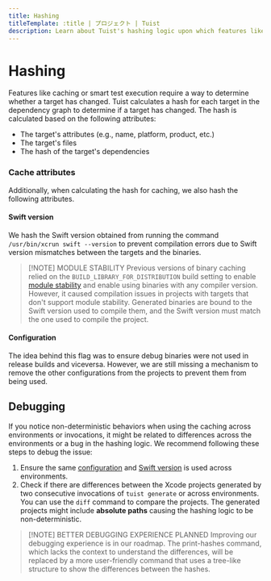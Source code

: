 ```yaml
---
title: Hashing
titleTemplate: :title | プロジェクト | Tuist
description: Learn about Tuist's hashing logic upon which features like binary caching and selective testing are built.
---
```


<h1 id="hashing">Hashing</h1>

Features like <LocalizedLink href="/guides/develop/build/cache">caching</LocalizedLink> or smart test execution require a way to determine whether a target has changed. Tuist calculates a hash for each target in the dependency graph to determine if a target has changed. The hash is calculated based on the following attributes:

- The target's attributes (e.g., name, platform, product, etc.)
- The target's files
- The hash of the target's dependencies

<h3 id="cache-attributes">Cache attributes</h3>

Additionally, when calculating the hash for <LocalizedLink href="/guides/develop/build/cache">caching</LocalizedLink>, we also hash the following attributes.

<h4 id="swift-version">Swift version</h4>

We hash the Swift version obtained from running the command `/usr/bin/xcrun swift --version` to prevent compilation errors due to Swift version mismatches between the targets and the binaries.

> [!NOTE] MODULE STABILITY
> Previous versions of binary caching relied on the `BUILD_LIBRARY_FOR_DISTRIBUTION` build setting to enable [module stability](https://www.swift.org/blog/library-evolution#enabling-library-evolution-support) and enable using binaries with any compiler version. However, it caused compilation issues in projects with targets that don't support module stability. Generated binaries are bound to the Swift version used to compile them, and the Swift version must match the one used to compile the project.

<h4 id="configuration">Configuration</h4>

The idea behind this flag was to ensure debug binaries were not used in release builds and viceversa. However, we are still missing a mechanism to remove the other configurations from the projects to prevent them from being used.

<h2 id="debugging">Debugging</h2>

If you notice non-deterministic behaviors when using the caching across environments or invocations, it might be related to differences across the environments or a bug in the hashing logic. We recommend following these steps to debug the issue:

1. Ensure the same [configuration](#configuration) and [Swift version](#swift-version) is used across environments.
2. Check if there are differences between the Xcode projects generated by two consecutive invocations of `tuist generate` or across environments. You can use the `diff` command to compare the projects. The generated projects might include **absolute paths** causing the hashing logic to be non-deterministic.

> [!NOTE] BETTER DEBUGGING EXPERIENCE PLANNED
> Improving our debugging experience is in our roadmap. The print-hashes command, which lacks the context to understand the differences, will be replaced by a more user-friendly command that uses a tree-like structure to show the differences between the hashes.
